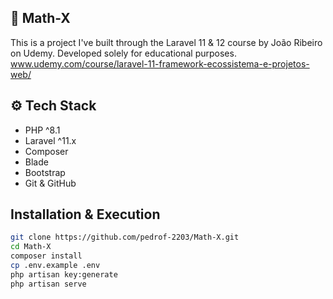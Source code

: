 ## 📐 Math-X
This is a project I've built through the Laravel 11 & 12 course by João Ribeiro on Udemy. 
Developed solely for educational purposes.
www.udemy.com/course/laravel-11-framework-ecossistema-e-projetos-web/

## ⚙️ Tech Stack
- PHP ^8.1  
- Laravel ^11.x  
- Composer   
- Blade   
- Bootstrap   
- Git & GitHub

## Installation & Execution
```bash
git clone https://github.com/pedrof-2203/Math-X.git
cd Math-X
composer install
cp .env.example .env
php artisan key:generate
php artisan serve
